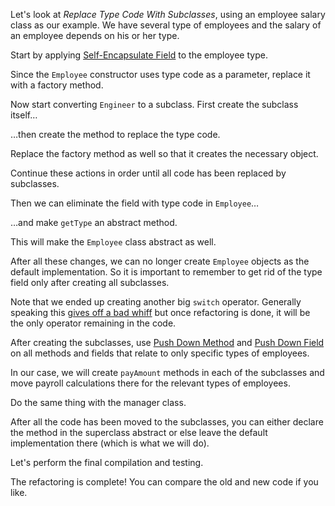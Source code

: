 Let's look at <i>Replace Type Code With Subclasses</i>, using an employee salary class as our example. We have several type of employees and the salary of an employee depends on his or her type.

Start by applying <a href="/self-encapsulate-field">Self-Encapsulate Field</a> to the employee type.

Since the <code>Employee</code> constructor uses type code as a parameter, replace it with a factory method.

Now start converting <code>Engineer</code> to a subclass. First create the subclass itself…

…then create the method to replace the type code.

Replace the factory method as well so that it creates the necessary object.

Continue these actions in order until all code has been replaced by subclasses.

Then we can eliminate the field with type code in <code>Employee</code>…

…and make <code>getType</code> an abstract method.

This will make the <code>Employee</code> class abstract as well.

After all these changes, we can no longer create <code>Employee</code> objects as the default implementation. So it is important to remember to get rid of the type field only after creating all subclasses.

Note that we ended up creating another big <code>switch</code> operator. Generally speaking this <a href="/smells/switch-statements">gives off a bad whiff</a> but once refactoring is done, it will be the only operator remaining in the code.

After creating the subclasses, use <a href="/push-down-method">Push Down Method</a> and <a href="/push-down-field">Push Down Field</a> on all methods and fields that relate to only specific types of employees.

In our case, we will create <code>payAmount</code> methods in each of the subclasses and move payroll calculations there for the relevant types of employees.

Do the same thing with the manager class.

After all the code has been moved to the subclasses, you can either declare the method in the superclass abstract or else leave the default implementation there (which is what we will do).

Let's perform the final compilation and testing.

The refactoring is complete! You can compare the old and new code if you like.